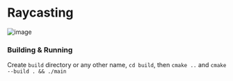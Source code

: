 # Raycasting

![image](https://github.com/user-attachments/assets/26318fd5-d487-45e2-8334-9e12b3607d46)

### Building & Running

Create `build` directory or any other name, `cd build`, then `cmake ..` and `cmake --build . && ./main`
